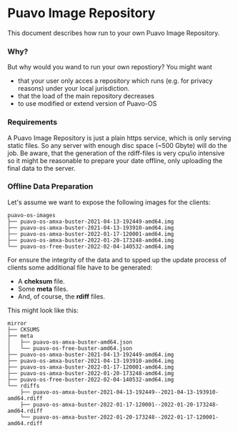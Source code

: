 # Puavo Image Repository

This document describes how run to your own Puavo Image Repository.

### Why?
But why would you wand to run your own repostiory? You might want
* that your user only acces a repository which runs (e.g. for privacy reasons) under your local jurisdiction.
* that the load of the main repository decreases
* to use modified or extend version of Puavo-OS 

### Requirements

A Puavo Image Repository is just a plain https service, which is only serving static files. So any server with enough disc space (~500 Gbyte) will do the job. Be aware, that the generation of the rdiff-files is very cpu/io intensive so it might be reasonable to prepare your date offline, only  uploading the final data to the server.  

### Offline Data Preparation

Let's assume we want to expose the following images for the clients:

```
puavo-os-images
├── puavo-os-amxa-buster-2021-04-13-192449-amd64.img
├── puavo-os-amxa-buster-2021-04-13-193910-amd64.img
├── puavo-os-amxa-buster-2022-01-17-120001-amd64.img
├── puavo-os-amxa-buster-2022-01-20-173248-amd64.img
└── puavo-os-free-buster-2022-02-04-140532-amd64.img
```
For ensure the integrity of the data and to spped up the update process of clients some additional file have to be generated:
* A **cheksum** file.
* Some  **meta** files.
* And, of course, the **rdiff** files.

This might look like this:

```
mirror
├── CKSUMS
├── meta
│   ├── puavo-os-amxa-buster-amd64.json
│   └── puavo-os-free-buster-amd64.json
├── puavo-os-amxa-buster-2021-04-13-192449-amd64.img
├── puavo-os-amxa-buster-2021-04-13-193910-amd64.img
├── puavo-os-amxa-buster-2022-01-17-120001-amd64.img
├── puavo-os-amxa-buster-2022-01-20-173248-amd64.img
├── puavo-os-free-buster-2022-02-04-140532-amd64.img
└── rdiffs
    ├── puavo-os-amxa-buster-2021-04-13-192449--2021-04-13-193910-amd64.rdiff
    ├── puavo-os-amxa-buster-2022-01-17-120001--2022-01-20-173248-amd64.rdiff
    └── puavo-os-amxa-buster-2022-01-20-173248--2022-01-17-120001-amd64.rdiff
```

